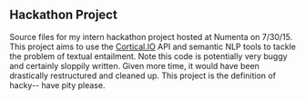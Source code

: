 Hackathon Project 
----------------------------
Source files for my intern hackathon project hosted at Numenta on 7/30/15. This project aims to use the [Cortical.IO](http://www.cortical.io/) API and semantic NLP tools to tackle the problem of textual entailment.
Note this code is potentially very buggy and certainly sloppily written. Given more time, it would have been drastically restructured and cleaned up. This project is the definition of hacky-- have pity please.
